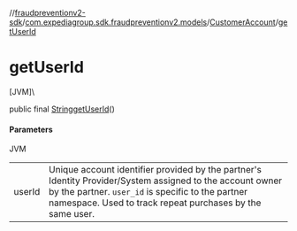//[fraudpreventionv2-sdk](../../../index.md)/[com.expediagroup.sdk.fraudpreventionv2.models](../index.md)/[CustomerAccount](index.md)/[getUserId](get-user-id.md)

# getUserId

[JVM]\

public final [String](https://docs.oracle.com/javase/8/docs/api/java/lang/String.html)[getUserId](get-user-id.md)()

#### Parameters

JVM

| | |
|---|---|
| userId | Unique account identifier provided by the partner's Identity Provider/System assigned to the account owner by the partner. `user_id` is specific to the partner namespace. Used to track repeat purchases by the same user. |
